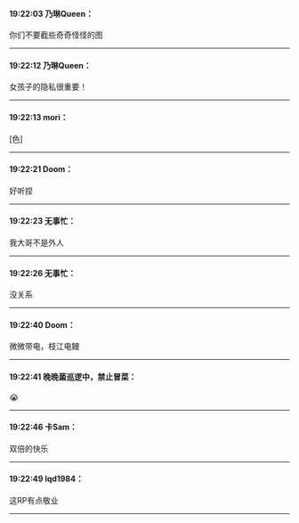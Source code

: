 #### 19:22:03  乃琳Queen：

你们不要截些奇奇怪怪的图

*****

#### 19:22:12  乃琳Queen：

女孩子的隐私很重要！

*****

#### 19:22:13  mori：

[色]

*****

#### 19:22:21  Doom：

好听捏

*****

#### 19:22:23  无事忙：

我大哥不是外人

*****

#### 19:22:26  无事忙：

没关系

*****

#### 19:22:40  Doom：

微微带电，枝江电鳗

*****

#### 19:22:41  晚晚菌巡逻中，禁止冒菜：

😭

*****

#### 19:22:46  卡Sam：

双倍的快乐

*****

#### 19:22:49  lqd1984：

这RP有点敬业

*****

